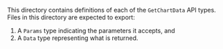This directory contains definitions of each of the `GetChartData` API types. Files in this directory are expected to export:

1. A `Params` type indicating the parameters it accepts, and
2. A `Data` type representing what is returned.
